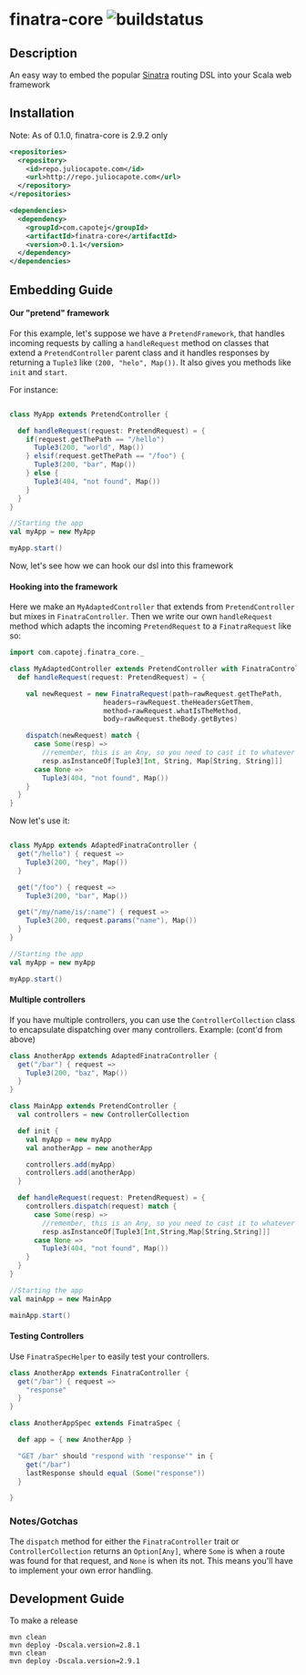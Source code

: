 finatra-core ![buildstatus](https://secure.travis-ci.org/capotej/finatra-core.png?branch=master)
============
## Description
An easy way to embed the popular [Sinatra](http://sinatrarb.com) routing DSL into your Scala web framework

## Installation

Note: As of 0.1.0, finatra-core is 2.9.2 only

```xml
<repositories>
  <repository>
    <id>repo.juliocapote.com</id>
    <url>http://repo.juliocapote.com</url>
  </repository>
</repositories>

<dependencies>
  <dependency>
    <groupId>com.capotej</groupId>
    <artifactId>finatra-core</artifactId>
    <version>0.1.1</version>
  </dependency>
</dependencies>
```

## Embedding Guide

#### Our "pretend" framework
For this example, let's suppose we have a ```PretendFramework```, that handles incoming requests by calling a ```handleRequest``` method on classes that extend a ```PretendController``` parent class and it handles responses by returning a ```Tuple3``` like ```(200, "helo", Map())```. It also gives you methods like ```init``` and ```start```.

For instance:

```scala

class MyApp extends PretendController {

  def handleRequest(request: PretendRequest) = {
  	if(request.getThePath == "/hello")
  	  Tuple3(200, "world", Map())
  	} elsif(request.getThePath == "/foo") {
   	  Tuple3(200, "bar", Map())
  	} else {
  	  Tuple3(404, "not found", Map())
  	}
  }
}

//Starting the app
val myApp = new MyApp

myApp.start()
```

Now, let's see how we can hook our dsl into this framework

#### Hooking into the framework

Here we make an ```MyAdaptedController``` that extends from ```PretendController``` but mixes in ```FinatraController```. Then we write our own ```handleRequest``` method which adapts the incoming ```PretendRequest``` to a ```FinatraRequest``` like so:

```scala
import com.capotej.finatra_core._

class MyAdaptedController extends PretendController with FinatraController {
  def handleRequest(request: PretendRequest) = {

    val newRequest = new FinatraRequest(path=rawRequest.getThePath,
                       headers=rawRequest.theHeadersGetThem,
                       method=rawRequest.whatIsTheMethod,
                       body=rawRequest.theBody.getBytes)

    dispatch(newRequest) match {
      case Some(resp) =>
        //remember, this is an Any, so you need to cast it to whatever your framework needs
        resp.asInstanceOf[Tuple3[Int, String, Map[String, String]]]
      case None =>
        Tuple3(404, "not found", Map())
    }
  }
}
```

Now let's use it:

```scala

class MyApp extends AdaptedFinatraController {
  get("/hello") { request =>
    Tuple3(200, "hey", Map())
  }

  get("/foo") { request =>
    Tuple3(200, "bar", Map())

  get("/my/name/is/:name") { request =>
    Tuple3(200, request.params("name"), Map())
  }
}

//Starting the app
val myApp = new myApp

myApp.start()
```

#### Multiple controllers
If you have multiple controllers, you can use the ```ControllerCollection``` class to encapsulate dispatching over many controllers. Example: (cont'd from above)

```scala
class AnotherApp extends AdaptedFinatraController {
  get("/bar") { request =>
    Tuple3(200, "baz", Map())
  }
}

class MainApp extends PretendController {
  val controllers = new ControllerCollection

  def init {
    val myApp = new myApp
    val anotherApp = new anotherApp

    controllers.add(myApp)
    controllers.add(anotherApp)
  }

  def handleRequest(request: PretendRequest) = {
    controllers.dispatch(request) match {
      case Some(resp) =>
        //remember, this is an Any, so you need to cast it to whatever your framework needs
        resp.asInstanceOf[Tuple3[Int,String,Map[String,String]]]
      case None =>
        Tuple3(404, "not found", Map())
    }
  }
}

//Starting the app
val mainApp = new MainApp

mainApp.start()

```

#### Testing Controllers
Use `FinatraSpecHelper` to easily test your controllers.

```scala
class AnotherApp extends FinatraController {
  get("/bar") { request =>
    "response"
  }
}

class AnotherAppSpec extends FinatraSpec {

  def app = { new AnotherApp }

  "GET /bar" should "respond with 'response'" in {
    get("/bar")
    lastResponse should equal (Some("response"))
  }

}

```

### Notes/Gotchas

The ```dispatch``` method for either the ```FinatraController``` trait or ```ControllerCollection``` returns an ```Option[Any]```, where ```Some``` is when a route was found for that request, and ```None``` is when its not. This means you'll have to implement your own error handling.



## Development Guide

To make a release

```cli
mvn clean
mvn deploy -Dscala.version=2.8.1
mvn clean
mvn deploy -Dscala.version=2.9.1
```





